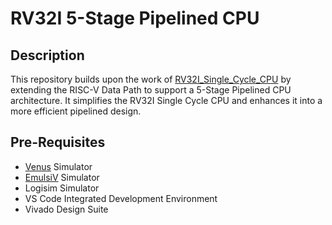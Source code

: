 # RV32I 5-Stage Pipelined CPU

## Description

This repository builds upon the work of [RV32I_Single_Cycle_CPU](https://github.com/Ammar-Bin-Amir/RV32I_Single_Cycle_CPU) by extending the RISC-V Data Path to support a 5-Stage Pipelined CPU architecture. It simplifies the RV32I Single Cycle CPU and enhances it into a more efficient pipelined design.

## Pre-Requisites

- [Venus](https://venus.cs61c.org/) Simulator
- [EmulsiV](https://eseo-tech.github.io/emulsiV/) Simulator
- Logisim Simulator
- VS Code Integrated Development Environment
- Vivado Design Suite
